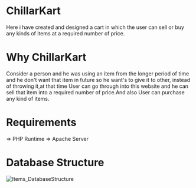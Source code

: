 # ChillarKart
Here i have created and designed a cart in which the user can sell or buy any kinds of items at a required number of price.
# Why ChillarKart
Consider a person and he was using an item from the longer period of time and he don't want that item in future so he want's to give it to other, instead of throwing it,at that time User can go through into this website and he can sell that item into a required number of price.And also User can purchase any kind of items.

# Requirements
=> PHP Runtime
=> Apache Server

# Database Structure

![Items_DatabaseStructure](https://user-images.githubusercontent.com/55581349/65377571-70c5e500-dccb-11e9-9478-1cea0b394b43.PNG)



